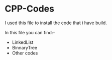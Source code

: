 # CPP-Codes

I used this file to install the code that i have build.

In this file you can find:-
* LinkedList
* BinnaryTree
* Other codes

